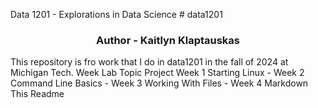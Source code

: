 Data 1201 - Explorations in Data Science # data1201
<h3 align="center">Author - Kaitlyn Klaptauskas</h3>
This repository is fro work that I do in data1201 in the fall of 2024 at Michigan Tech.
Week
Lab Topic
Project
Week 1
Starting Linux
-
Week 2
Command Line Basics
-
Week 3
Working With Files
-
Week 4
Markdown
 This Readme

